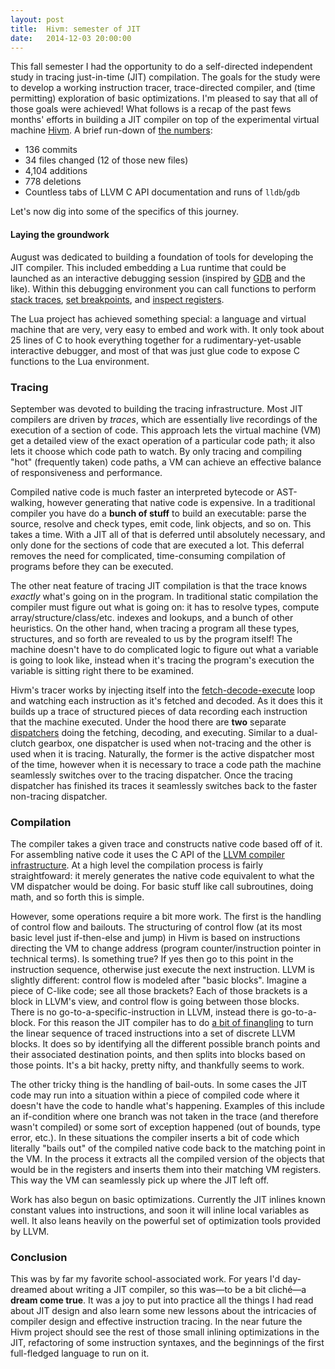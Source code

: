 ```yaml
---
layout: post
title:  Hivm: semester of JIT
date:   2014-12-03 20:00:00
---
```


This fall semester I had the opportunity to do a self-directed independent study in tracing just-in-time (JIT) compilation. The goals for the study were to develop a working instruction tracer, trace-directed compiler, and (time permitting) exploration of basic optimizations. I'm pleased to say that all of those goals were achieved! What follows is a recap of the past fews months' efforts in building a JIT compiler on top of the experimental virtual machine [Hivm](http://hivm.org/). A brief run-down of [the numbers]:

[the numbers]: https://github.com/dirk/hivm/compare/42f09c047b0966f1bd9856f76ee7f7ec647b5a1c...master

* 136 commits
* 34 files changed (12 of those new files)
* 4,104 additions
* 778 deletions
* Countless tabs of LLVM C API documentation and runs of `lldb`/`gdb`

Let's now dig into some of the specifics of this journey.

#### Laying the groundwork

August was dedicated to building a foundation of tools for developing the JIT compiler. This included embedding a Lua runtime that could be launched as an interactive debugging session (inspired by [GDB] and the like). Within this debugging environment you can call functions to perform [stack traces], [set breakpoints], and [inspect registers].

The Lua project has achieved something special: a language and virtual machine that are very, very easy to embed and work with. It only took about 25 lines of C to hook everything together for a rudimentary-yet-usable interactive debugger, and most of that was just glue code to expose C functions to the Lua environment.

[GDB]: http://www.gnu.org/software/gdb/

[stack traces]: https://github.com/dirk/hivm/blob/0d319caf4bd4a773a5cded72501da013dbc58b05/src/debug-lua.include.c#L21-L40

[set breakpoints]: https://github.com/dirk/hivm/blob/0d319caf4bd4a773a5cded72501da013dbc58b05/src/debug-lua.include.c#L42-L58

[inspect registers]: https://github.com/dirk/hivm/blob/0d319caf4bd4a773a5cded72501da013dbc58b05/src/debug-lua.include.c#L60-L72

### Tracing

September was devoted to building the tracing infrastructure. Most JIT compilers are driven by *traces*, which are essentially live recordings of the execution of a section of code. This approach lets the virtual machine (VM) get a detailed view of the exact operation of a particular code path; it also lets it choose which code path to watch. By only tracing and compiling "hot" (frequently taken) code paths, a VM can achieve an effective balance of responsiveness and performance.

Compiled native code is much faster an interpreted bytecode or AST-walking, however generating that native code is expensive. In a traditional compiler you have do a **bunch of stuff** to build an executable: parse the source, resolve and check types, emit code, link objects, and so on. This takes a time. With a JIT all of that is deferred until absolutely necessary, and only done for the sections of code that are executed a lot. This deferral removes the need for complicated, time-consuming compilation of programs before they can be executed.

The other neat feature of tracing JIT compilation is that the trace knows *exactly* what's going on in the program. In traditional static compilation the compiler must figure out what is going on: it has to resolve types, compute array/structure/class/etc. indexes and lookups, and a bunch of other heuristics. On the other hand, when tracing a program all these types, structures, and so forth are revealed to us by the program itself! The machine doesn't have to do complicated logic to figure out what a variable is going to look like, instead when it's tracing the program's execution the variable is sitting right there to be examined.

Hivm's tracer works by injecting itself into the [fetch-decode-execute] loop and watching each instruction as it's fetched and decoded. As it does this it builds up a trace of structured pieces of data recording each instruction that the machine executed. Under the hood there are **two** separate [dispatchers] doing the fetching, decoding, and executing. Similar to a dual-clutch gearbox, one dispatcher is used when not-tracing and the other is used when it is tracing. Naturally, the former is the active dispatcher most of the time, however when it is necessary to trace a code path the machine seamlessly switches over to the tracing dispatcher. Once the tracing dispatcher has finished its traces it seamlessly switches back to the faster non-tracing dispatcher.


[fetch-decode-execute]: http://en.wikipedia.org/wiki/Instruction_cycle

[dispatchers]: https://github.com/dirk/hivm/blob/0d319caf4bd4a773a5cded72501da013dbc58b05/src/vm-dispatch.include.c

### Compilation

The compiler takes a given trace and constructs native code based off of it. For assembling native code it uses the C API of the [LLVM compiler infrastructure](http://www.llvm.org/). At a high level the compilation process is fairly straightfoward: it merely generates the native code equivalent to what the VM dispatcher would be doing. For basic stuff like call subroutines, doing math, and so forth this is simple.

However, some operations require a bit more work. The first is the handling of control flow and bailouts. The structuring of control flow (at its most basic level just if-then-else and jump) in Hivm is based on instructions directing the VM to change address (program counter/instruction pointer in technical terms). Is something true? If yes then go to this point in the instruction sequence, otherwise just execute the next instruction. LLVM is slightly different: control flow is modeled after "basic blocks". Imagine a piece of C-like code; see all those brackets? Each of those brackets is a block in LLVM's view, and control flow is going between those blocks. There is no go-to-a-specific-instruction in LLVM, instead there is go-to-a-block. For this reason the JIT compiler has to do [a bit of finangling][1] to turn the linear sequence of traced instructions into a set of discrete LLVM blocks. It does so by identifying all the different possible branch points and their associated destination points, and then splits into blocks based on those points. It's a bit hacky, pretty nifty, and thankfully seems to work.

[1]: https://github.com/dirk/hivm/blob/0d319caf4bd4a773a5cded72501da013dbc58b05/src/jit-compiler.c#L1068-L1141

The other tricky thing is the handling of bail-outs. In some cases the JIT code may run into a situation within a piece of compiled code where it doesn't have the code to handle what's happening. Examples of this include an if-condition where one branch was not taken in the trace (and therefore wasn't compiled) or some sort of exception happened (out of bounds, type error, etc.). In these situations the compiler inserts a bit of code which literally "bails out" of the compiled native code back to the matching point in the VM. In the process it extracts all the compiled version of the objects that would be in the registers and inserts them into their matching VM registers. This way the VM can seamlessly pick up where the JIT left off.

Work has also begun on basic optimizations. Currently the JIT inlines known constant values into instructions, and soon it will inline local variables as well. It also leans heavily on the powerful set of optimization tools provided by LLVM.

### Conclusion

This was by far my favorite school-associated work. For years I'd day-dreamed about writing a JIT compiler, so this was—to be a bit cliché—a **dream come true**. It was a joy to put into practice all the things I had read about JIT design and also learn some new lessons about the intricacies of compiler design and effective instruction tracing. In the near future the Hivm project should see the rest of those small inlining optimizations in the JIT, refactoring of some instruction syntaxes, and the beginnings of the first full-fledged language to run on it.

